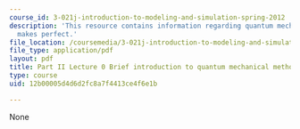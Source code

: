 ```yaml
---
course_id: 3-021j-introduction-to-modeling-and-simulation-spring-2012
description: 'This resource contains information regarding quantum mechanics: Practice
  makes perfect.'
file_location: /coursemedia/3-021j-introduction-to-modeling-and-simulation-spring-2012/12b00005d4d6d2fc8a7f4413ce4f6e1b_MIT3_021JS12_L0.pdf
file_type: application/pdf
layout: pdf
title: Part II Lecture 0 Brief introduction to quantum mechanical methods
type: course
uid: 12b00005d4d6d2fc8a7f4413ce4f6e1b

---
```

None